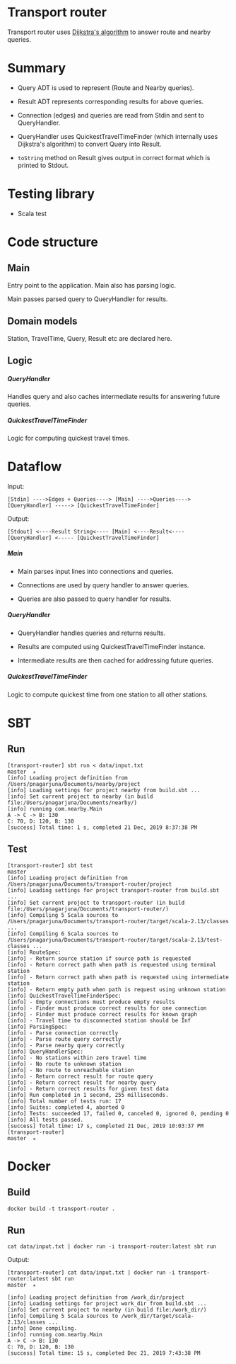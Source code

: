 # Transport router

Transport router uses [Dijkstra's algorithm](https://en.wikipedia.org/wiki/Dijkstra%27s_algorithm) to answer
route and nearby queries.

# Summary

- Query ADT is used to represent (Route and Nearby queries).

- Result ADT represents corresponding results for above queries.

- Connection (edges) and queries are read from Stdin and sent to QueryHandler.

- QueryHandler uses QuickestTravelTimeFinder (which internally uses Dijkstra's algorithm)
to convert Query into Result.

- `toString` method on Result gives output in correct format which is
printed to Stdout.

# Testing library

- Scala test

# Code structure

## Main

Entry point to the application. Main also has parsing logic. 

Main passes parsed query to QueryHandler for results.

## Domain models

Station, TravelTime, Query, Result etc are declared here.


## Logic

##### QueryHandler

Handles query and also caches intermediate results for answering future queries.


##### QuickestTravelTimeFinder

Logic for computing quickest travel times.

# Dataflow

Input:
```
[Stdin] ---->Edges + Queries----> [Main] ---->Queries----> [QueryHandler] -----> [QuickestTravelTimeFinder]
```

Output:
```
[Stdout] <----Result String<---- [Main] <----Result<---- [QueryHandler] <----- [QuickestTravelTimeFinder]
```

##### Main

- Main parses input lines into connections and queries.

- Connections are used by query handler to answer queries.

- Queries are also passed to query handler for results.

##### QueryHandler

- QueryHandler handles queries and returns results.

- Results are computed using QuickestTravelTimeFinder instance.

- Intermediate results are then cached for addressing future queries.

##### QuickestTravelTimeFinder

Logic to compute quickest time from one station to all other stations.

# SBT

## Run

```
[transport-router] sbt run < data/input.txt                                                                                    master  ✭
[info] Loading project definition from /Users/pnagarjuna/Documents/nearby/project
[info] Loading settings for project nearby from build.sbt ...
[info] Set current project to nearby (in build file:/Users/pnagarjuna/Documents/nearby/)
[info] running com.nearby.Main
A -> C -> B: 130
C: 70, D: 120, B: 130
[success] Total time: 1 s, completed 21 Dec, 2019 8:37:38 PM
```

## Test

```
[transport-router] sbt test                                                                                            master
[info] Loading project definition from /Users/pnagarjuna/Documents/transport-router/project
[info] Loading settings for project transport-router from build.sbt ...
[info] Set current project to transport-router (in build file:/Users/pnagarjuna/Documents/transport-router/)
[info] Compiling 5 Scala sources to /Users/pnagarjuna/Documents/transport-router/target/scala-2.13/classes ...
[info] Compiling 6 Scala sources to /Users/pnagarjuna/Documents/transport-router/target/scala-2.13/test-classes ...
[info] RouteSpec:
[info] - Return source station if source path is requested
[info] - Return correct path when path is requested using terminal station
[info] - Return correct path when path is requested using intermediate station
[info] - Return empty path when path is request using unknown station
[info] QuickestTravelTimeFinderSpec:
[info] - Empty connections must produce empty results
[info] - Finder must produce correct results for one connection
[info] - Finder must produce correct results for known graph
[info] - Travel time to disconnected station should be Inf
[info] ParsingSpec:
[info] - Parse connection correctly
[info] - Parse route query correctly
[info] - Parse nearby query correctly
[info] QueryHandlerSpec:
[info] - No stations within zero travel time
[info] - No route to unknown station
[info] - No route to unreachable station
[info] - Return correct result for route query
[info] - Return correct result for nearby query
[info] - Return correct results for given test data
[info] Run completed in 1 second, 255 milliseconds.
[info] Total number of tests run: 17
[info] Suites: completed 4, aborted 0
[info] Tests: succeeded 17, failed 0, canceled 0, ignored 0, pending 0
[info] All tests passed.
[success] Total time: 17 s, completed 21 Dec, 2019 10:03:37 PM
[transport-router]                                                                                        master  ✭
```


# Docker

## Build

```
docker build -t transport-router .
```

## Run

```
cat data/input.txt | docker run -i transport-router:latest sbt run
```

Output:

```
[transport-router] cat data/input.txt | docker run -i transport-router:latest sbt run                                                    master  ✭

[info] Loading project definition from /work_dir/project
[info] Loading settings for project work_dir from build.sbt ...
[info] Set current project to nearby (in build file:/work_dir/)
[info] Compiling 5 Scala sources to /work_dir/target/scala-2.13/classes ...
[info] Done compiling.
[info] running com.nearby.Main
A -> C -> B: 130
C: 70, D: 120, B: 130
[success] Total time: 15 s, completed Dec 21, 2019 7:43:38 PM
```